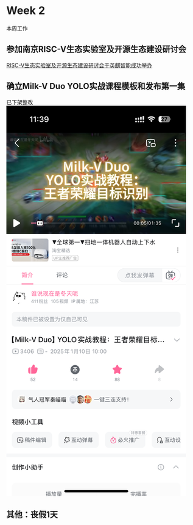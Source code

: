 # Week 2

本周工作

## 参加南京RISC-V生态实验室及开源生态建设研讨会

[RISC-V生态实验室及开源生态建设研讨会于英麒智能成功举办](https://mp.weixin.qq.com/s/lOeF3Xiu1d3g5ofq05444Q)

## 确立Milk-V Duo YOLO实战课程模板和发布第一集
已下架整改
![](../../../images/video1.png)


 
## 其他：丧假1天